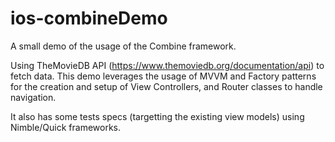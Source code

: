 # ios-combineDemo

A small demo of the usage of the Combine framework. 

Using TheMovieDB API (https://www.themoviedb.org/documentation/api) to fetch data.
This demo leverages the usage of MVVM and Factory patterns for the creation and setup of View Controllers, and Router classes to handle navigation.

It also has some tests specs (targetting the existing view models) using Nimble/Quick frameworks.
